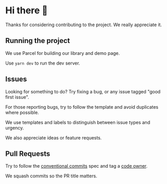 # Hi there 👋
Thanks for considering contributing to the project. We really appreciate it.

## Running the project
We use Parcel for building our library and demo page.

Use `yarn dev` to run the dev server.

## Issues
Looking for something to do? Try fixing a bug, or any issue tagged "good first issue".

For those reporting bugs, try to follow the template and avoid duplicates where possible.

We use templates and labels to distinguish between issue types and urgency.

We also appreciate ideas or feature requests.

## Pull Requests
Try to follow the [conventional commits](https://www.conventionalcommits.org/en/v1.0.0/) spec and tag a [code owner](/CODEOWNERS).

We squash commits so the PR title matters.
